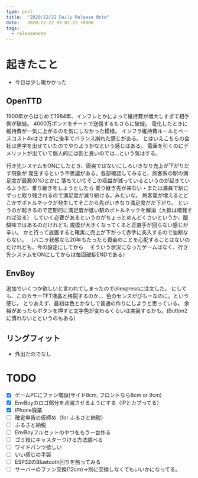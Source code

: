 ```yaml
---
type: post
title:  "2020/12/22 Daily Release Note"
date:   2020-12-22 09:01:23 +0900
tags:
  - releasenote
---
```

# 起きたこと

* 今日は少し暖かかった

## OpenTTD

1900年からはじめて1984年、インフレとかによって維持費が増大しすぎて相手側が破綻。
4000万ポンドをチートで送信するもさらに破綻。
電化したときに維持費が一気に上がるのを気にしなかった模様。
インフラ維持費ルールとベースコスト4xはさすがに後半でバランス崩れた感じがある。
とはいえこちらの会社は黒字を出せていたのでやりようかなという感じはある。
電車を引くのにデメリットが出ていて個人的には割と良いのでは…という気はする。

行き先システムをONにしたとき、唐突ではないにしろいきなり売上が下がりだす現象が
発生するという不思議がある。各部確認してみると、旅客系の駅の満足度が最悪(0%)とかに
落ちていてそこの収益が減っているというのが起きているようだ、乗り継ぎをしようとしたら
乗り継ぎ先が来ない・または満員で駅にずっと取り残されるので満足度が減り続ける。みたいな。
旅客量が増えるとどこかでボトルネックが発生してそこから先がいきなり満足度だだ下がり。
というのが起きるので定期的に満足度が低い駅のボトルネックを解消（大抵は増発すれば治る）
していく必要があるというのがちょっとめんどくさいというか、醍醐味ではあるのだけれども
規模が大きくなってくると正直手が回らない感じが辛い。
かと行って放置すると確実に売上が下がって赤字に突入するので油断ならない。
（バニラ状態なら20年もたったら資金のことを心配することはないのだけれども、今の設定にしてから
　そういう状況になったゲームはなく、行き先システムをONにしてからは毎回破綻ENDである）

## EnvBoy

追加でいくつか欲しいと言われてしまったのでaliexpressに注文した。
にしても、このカラーTFT液晶と格闘するのか、、色のセンスがびもーなのに。という感じ。
とりあえず、最初は色とかなしで普通の作りにしようと思っている。
余裕があったらボタンを押すと文字色が変わるくらいは実装するかも。(Button2に慣れないとというのもある)

## リングフィット

* 外出たのでなし

# TODO 

- [x] ゲームPCにファン増設(サイド8cm, フロントなら8cm or 9cm)
- [x] EnvBoyのロゴ部分を点滅させるようにする（IPとカブってる）
- [x] iPhone廃棄
- [ ] 確定申告の仮締め（for ふるさと納税）
- [ ] ふるさと納税
- [ ] EnvBoyフルセットのやつをもう一台作る
- [ ] ゴミ箱にキャスターつける方法調べる
- [ ] ワイドパンツ欲しい
- [ ] いい感じの手袋
- [ ] ESP32のBluetooth回りを触ってみる
- [ ] サーバーのファン交換(12cm)→別に交換しなくてもいいかになってる。
